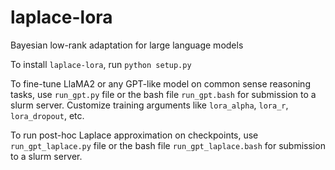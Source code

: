 # laplace-lora
Bayesian low-rank adaptation for large language models

To install `laplace-lora`, run `python setup.py`

To fine-tune LlaMA2 or any GPT-like model on common sense reasoning tasks, use `run_gpt.py` file or the bash file `run_gpt.bash` for submission to a slurm server. Customize training arguments like `lora_alpha`, `lora_r`, `lora_dropout`, etc. 

To run post-hoc Laplace approximation on checkpoints, use `run_gpt_laplace.py` file or the bash file `run_gpt_laplace.bash` for submission to a slurm server.